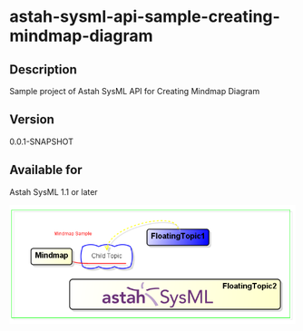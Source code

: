 astah-sysml-api-sample-creating-mindmap-diagram
=============================

Description
----------------
Sample project of Astah SysML API for Creating Mindmap Diagram

Version
----------------
0.0.1-SNAPSHOT

Available for
----------------
Astah SysML 1.1 or later

<img src="https://github.com/ChangeVision/astah-sysml-api-sample/blob/master/astah-sysml-api-sample-creating-mindmap-diagram/SampleSysmlMindmapDiagram.png?raw=true" width="720"/>

